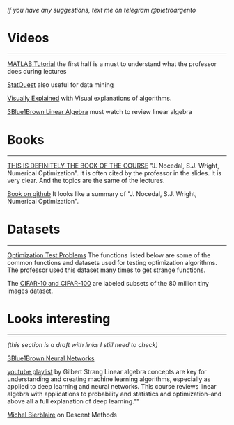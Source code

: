 *If you have any suggestions, text me on telegram @pietroargento*
# Videos
---

[MATLAB Tutorial](https://www.youtube.com/watch?v=7f50sQYjNRA&t=6345s) the first half is a must to understand what the professor does during lectures

[StatQuest](https://www.youtube.com/@statquest) also useful for data mining

[Visually Explained](https://www.youtube.com/@VisuallyExplained/playlists) with Visual explanations of algorithms.

[3Blue1Brown Linear Algebra](https://youtube.com/playlist?list=PLZHQObOWTQDPD3MizzM2xVFitgF8hE_ab&si=FnSUx1zAzgiZF1yS) must watch to review linear algebra

# Books
---
[THIS IS DEFINITELY THE BOOK OF THE COURSE](https://www.math.uci.edu/~qnie/Publications/NumericalOptimization.pdf) "J. Nocedal, S.J. Wright, Numerical Optimization". It is often cited by the professor in the slides. It is very clear. And the topics are the same of the lectures. 

[Book on github](https://indrag49.github.io/Numerical-Optimization/) It looks like a summary of "J. Nocedal, S.J. Wright, Numerical Optimization".

# Datasets
---
[Optimization Test Problems](https://www.sfu.ca/~ssurjano/optimization.html) The functions listed below are some of the common functions and datasets used for testing optimization algorithms. The professor used this dataset many times to get strange functions.

The [CIFAR-10 and CIFAR-100](https://www.cs.toronto.edu/~kriz/cifar.html) are labeled subsets of the 80 million tiny images dataset. 


# Looks interesting
---
*(this section is a draft with links I still need to check)*

[3Blue1Brown Neural Networks](https://youtube.com/playlist?list=PLZHQObOWTQDNU6R1_67000Dx_ZCJB-3pi&si=RIaILbg9pOXcWlFc)

[youtube playlist](https://youtube.com/playlist?list=PLUl4u3cNGP63oMNUHXqIUcrkS2PivhN3k&si=pEbwcF_n09_23vUA) by Gilbert Strang
Linear algebra concepts are key for understanding and creating machine learning algorithms, especially as applied to deep learning and neural networks. This course reviews linear algebra with applications to probability and statistics and optimization–and above all a full explanation of deep learning.""

[Michel Bierblaire](https://youtube.com/playlist?list=PL10NOnsbP5Q7wNrYItE2GhKq05cVov97e&si=Rd85llfgFQAeddFU) on Descent Methods